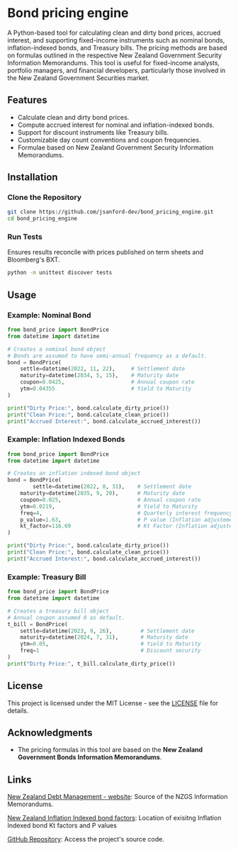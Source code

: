 # Bond pricing engine
A Python-based tool for calculating clean and dirty bond prices, accrued interest, and supporting fixed-income instruments such as nominal bonds, inflation-indexed bonds, and Treasury bills. The pricing methods are based on formulas outlined in the respective New Zealand Government Security Information Memorandums. This tool is useful for fixed-income analysts, portfolio managers, and financial developers, particularly those involved in the New Zealand Government Securities market.

## Features
- Calculate clean and dirty bond prices.
- Compute accrued interest for nominal and inflation-indexed bonds.
- Support for discount instruments like Treasury bills.
- Customizable day count conventions and coupon frequencies.
- Formulae based on New Zealand Government Security Information Memorandums.

## Installation

### Clone the Repository
```bash
git clone https://github.com/jsanford-dev/bond_pricing_engine.git
cd bond_pricing_engine
```

### Run Tests
Ensures results reconcile with prices published on term sheets and Bloomberg's BXT<Go>.
```bash
python -m unittest discover tests
```

## Usage

### Example: Nominal Bond
```python
from bond_price import BondPrice
from datetime import datetime

# Creates a nominal bond object
# Bonds are assumed to have semi-annual frequency as a default. 
bond = BondPrice(
    settle=datetime(2022, 11, 22),     # Settlement date
    maturity=datetime(2034, 5, 15),    # Maturity date
    coupon=0.0425,                     # Annual coupon rate
    ytm=0.04355                        # Yield to Maturity
)

print("Dirty Price:", bond.calculate_dirty_price())
print("Clean Price:", bond.calculate_clean_price())
print("Accrued Interest:", bond.calculate_accrued_interest())
```

### Example: Inflation Indexed Bonds
```python
from bond_price import BondPrice
from datetime import datetime

# Creates an inflation indexed bond object
bond = BondPrice(
        settle=datetime(2022, 8, 31),    # Settlement date
    maturity=datetime(2035, 9, 20),      # Maturity date
    coupon=0.025,                        # Annual coupon rate
    ytm=0.0219,                          # Yield to Maturity
    freq=4,                              # Quarterly interest frequency
    p_value=1.63,                        # P value (Inflation adjustement) 
    kt_factor=116.69                     # Kt Factor (Inflation adjustement)
)

print("Dirty Price:", bond.calculate_dirty_price())
print("Clean Price:", bond.calculate_clean_price())
print("Accrued Interest:", bond.calculate_accrued_interest())
```

### Example: Treasury Bill
```python
from bond_price import BondPrice
from datetime import datetime

# Creates a treasury bill object
# Annual coupon assumed 0 as default.
t_bill = BondPrice(
    settle=datetime(2023, 9, 26),         # Settlement date
    maturity=datetime(2024, 7, 31),       # Maturity date
    ytm=0.05,                             # Yield to Maturity
    freq=1                                # Discount security
)
print("Dirty Price:", t_bill.calculate_dirty_price())
```

## License
This project is licensed under the MIT License - see the [LICENSE](LICENSE) file for details.

## Acknowledgments
- The pricing formulas in this tool are based on the **New Zealand Government Bonds Information Memorandums**.

## Links
[New Zealand Debt Management - website](https://debtmanagement.treasury.govt.nz/): Source of the NZGS Information Memorandums. 

[New Zealand Inflation Indexed bond factors](https://debtmanagement.treasury.govt.nz/investor-resources/data): Location of exisitng Inflation Indexed bond Kt factors and P values 

[GitHub Repository](https://github.com/jsanford-dev/bond_pricing_engine): Access the project's source code.
